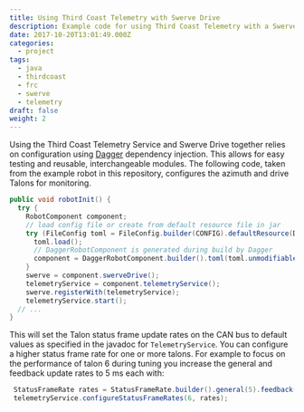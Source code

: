 ```yaml
---
title: Using Third Coast Telemetry with Swerve Drive
description: Example code for using Third Coast Telemetry with a Swerve drive
date: 2017-10-20T13:01:49.000Z
categories:
  - project
tags:
  - java
  - thirdcoast
  - frc
  - swerve
  - telemetry
draft: false
weight: 2
---
```


Using the Third Coast Telemetry Service and Swerve Drive together relies on configuration using [Dagger](https://google.github.io/dagger/) dependency injection. This allows for easy testing and reusable, interchangeable modules. The following code, taken from the example robot in this repository, configures the azimuth and drive Talons for monitoring.

```java
public void robotInit() {
  try {
    RobotComponent component;
    // load config file or create from default resource file in jar
    try (FileConfig toml = FileConfig.builder(CONFIG).defaultResource(DEFAULT_CONFIG).build()) {
      toml.load();
      // DaggerRobotComponent is generated during build by Dagger
      component = DaggerRobotComponent.builder().toml(toml.unmodifiable()).build();
    }
    swerve = component.swerveDrive();
    telemetryService = component.telemetryService();
    swerve.registerWith(telemetryService);
    telemetryService.start();
  // ...
}
```

This will set the Talon status frame update rates on the CAN bus to default values as specified in the javadoc for `TelemetryService`. You can configure a higher status frame rate for one or more talons. For example to focus on the performance of talon 6 during tuning you increase the general and feedback update rates to 5 ms each with:

```java
 StatusFrameRate rates = StatusFrameRate.builder().general(5).feedback(5).build();
 telemetryService.configureStatusFrameRates(6, rates);

```
